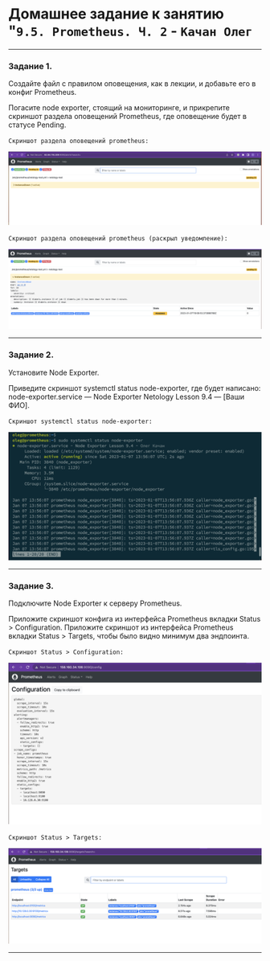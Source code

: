 # Домашнее задание к занятию "`9.5. Prometheus. Ч. 2` - `Качан Олег`

---

### Задание 1.

Создайте файл с правилом оповещения, как в лекции, и добавьте его в конфиг Prometheus.

Погасите node exporter, стоящий на мониторинге, и прикрепите скриншот раздела оповещений Prometheus, где оповещение будет в статусе Pending.


`Скриншот раздела оповещений prometheus:`

![alt text](https://github.com/otuzi/09-05-hw/blob/main/img/image1.png)

`Скриншот раздела оповещений prometheus (раскрыл уведомление):`

![alt text](https://github.com/otuzi/09-05-hw/blob/main/img/image2.png)

---

### Задание 2.

Установите Node Exporter.

Приведите скриншот systemctl status node-exporter, где будет написано: node-exporter.service — Node Exporter Netology Lesson 9.4 — [Ваши ФИО].

`Скриншот systemctl status node-exporter:`

![alt text](https://github.com/otuzi/09-04-hw/blob/main/img/image2.png)

---

### Задание 3.

Подключите Node Exporter к серверу Prometheus.

Приложите скриншот конфига из интерфейса Prometheus вкладки Status > Configuration. Приложите скриншот из интерфейса Prometheus вкладки Status > Targets, чтобы было видно минимум два эндпоинта.


`Скриншот Status > Configuration:`

![alt text](https://github.com/otuzi/09-04-hw/blob/main/img/image3.png)

`Скриншот Status > Targets:`

![alt text](https://github.com/otuzi/09-04-hw/blob/main/img/image4.png)

---